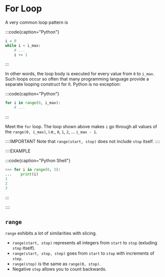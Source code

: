 # For Loop

A very common loop pattern is

:::code{caption="Python"}

```python
i = 0
while i < i_max:
    # ...
    i += 1
```

:::

In other words, the loop body is executed for every value from `0` to `i_max`.
Such loops occur so often that many programming language provide a separate looping construct for it.
Python is no exception:

:::code{caption="Python"}

```python
for i in range(0, i_max):
    # ...
```

:::

Meet the `for` loop.
The loop shown above makes `i` go through all values of the `range(0, i_max)`, i.e., `0`, `1`, `2`, &hellip; `i_max - 1`.

::::IMPORTANT
Note that `range(start, stop)` does not include `stop` itself.
::::

::::EXAMPLE

:::code{caption="Python Shell"}

```python
>>> for i in range(0, 3):
...    print(i)
1
2
3
```

:::

::::

## `range`

`range` exhibits a lot of similarities with slicing.

* `range(start, stop)` represents all integers from `start` to `stop` (exluding `stop` itself).
* `range(start, stop, step)` goes from `start` to `stop` with increments of `step`.
* `range(stop)` is the same as `range(0, stop)`.
* Negative `step` allows you to count backwards.

